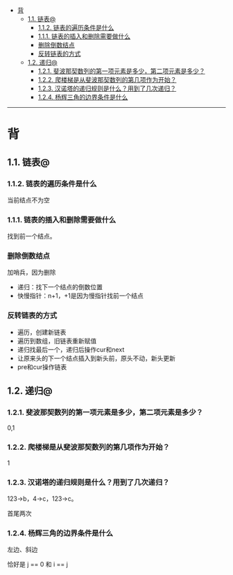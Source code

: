 - [背](#背)
  - [1.1. 链表@](#11-链表)
    - [1.1.2. 链表的遍历条件是什么](#112-链表的遍历条件是什么)
    - [1.1.1. 链表的插入和删除需要做什么](#111-链表的插入和删除需要做什么)
    - [删除倒数结点](#删除倒数结点)
    - [反转链表的方式](#反转链表的方式)
  - [1.2. 递归@](#12-递归)
    - [1.2.1. 斐波那契数列的第一项元素是多少，第二项元素是多少？](#121-斐波那契数列的第一项元素是多少第二项元素是多少)
    - [1.2.2. 爬楼梯是从斐波那契数列的第几项作为开始？](#122-爬楼梯是从斐波那契数列的第几项作为开始)
    - [1.2.3. 汉诺塔的递归规则是什么？用到了几次递归？](#123-汉诺塔的递归规则是什么用到了几次递归)
    - [1.2.4. 杨辉三角的边界条件是什么](#124-杨辉三角的边界条件是什么)


---
# 背
## 1.1. 链表@


### 1.1.2. 链表的遍历条件是什么

当前结点不为空
### 1.1.1. 链表的插入和删除需要做什么

找到前一个结点。

### 删除倒数结点

加哨兵，因为删除
- 递归：找下一个结点的倒数位置
- 快慢指针：n+1，+1是因为慢指针找前一个结点

### 反转链表的方式

- 遍历，创建新链表
- 遍历到数组，旧链表重新赋值
- 递归找最后一个，递归后操作cur和next
- 让原来头的下一个结点插入到新头前，原头不动，新头更新
- pre和cur操作链表

## 1.2. 递归@
### 1.2.1. 斐波那契数列的第一项元素是多少，第二项元素是多少？
0,1
### 1.2.2. 爬楼梯是从斐波那契数列的第几项作为开始？
1
### 1.2.3. 汉诺塔的递归规则是什么？用到了几次递归？
123→b，4→c，123→c。

首尾两次
### 1.2.4. 杨辉三角的边界条件是什么
左边、斜边

恰好是 j == 0 和 i == j 